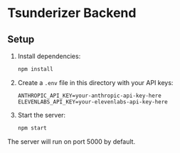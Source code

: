 # Tsunderizer Backend

## Setup

1. Install dependencies:
   ```bash
   npm install
   ```

2. Create a `.env` file in this directory with your API keys:
   ```env
   ANTHROPIC_API_KEY=your-anthropic-api-key-here
   ELEVENLABS_API_KEY=your-elevenlabs-api-key-here
   ```

3. Start the server:
   ```bash
   npm start
   ```

The server will run on port 5000 by default. 